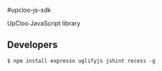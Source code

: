 #upcloo-js-sdk

UpCloo JavaScript library

## Developers

```
$ npm install expresso uglifyjs jshint recess -g
```